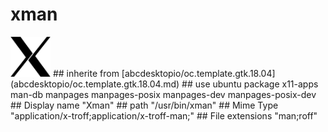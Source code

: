 # xman
<img src='icons/x11man.svg' height='64px' width='64px'>
## inherite from
[abcdesktopio/oc.template.gtk.18.04](abcdesktopio/oc.template.gtk.18.04.md)
## use ubuntu package
x11-apps man-db manpages manpages-posix manpages-dev manpages-posix-dev
## Display name
"Xman"
## path
"/usr/bin/xman"
## Mime Type
"application/x-troff;application/x-troff-man;"
## File extensions
"man;roff"
